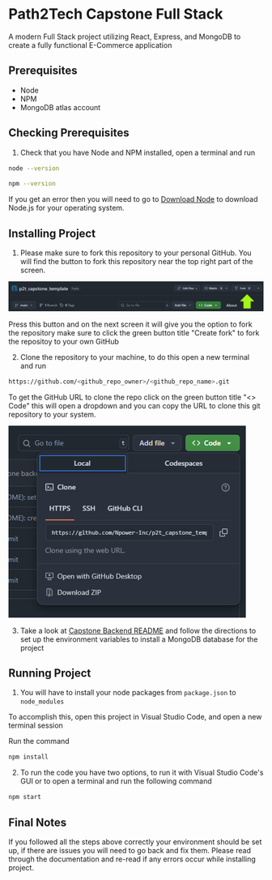 # Path2Tech Capstone Full Stack 

A modern Full Stack project utilizing React, Express, and MongoDB to create a fully functional E-Commerce application

## Prerequisites
- Node
- NPM
- MongoDB atlas account

## Checking Prerequisites
1. Check that you have Node and NPM installed, open a terminal and run

```sh
node --version
```

```sh
npm --version
```

If you get an error then you will need to go to [Download Node](https://nodejs.org/en/download) to download Node.js for your operating system.

## Installing Project
1. Please make sure to fork this repository to your personal GitHub. You will find the button to fork this repository near the top right part of the screen.

![Locate Fork GitHub Repo](doc/images/ForkRepo.png)

Press this button and on the next screen it will give you the option to fork the repository make sure to click the green button title "Create fork" to fork the repositoy to your own GitHub

2. Clone the repository to your machine, to do this open a new terminal and run

```sh
https://github.com/<github_repo_owner>/<github_repo_name>.git
```

To get the GitHub URL to clone the repo click on the green button title "<> Code" this will open a dropdown and you can copy the URL to clone this git repository to your system.

![Clone GitHub URL](doc/images/CloneGitHubUrl.png)

3. Take a look at [Capstone Backend README](capstone-backend/README.md) and follow the directions to set up the environment variables to install a MongoDB database for the project

## Running Project
1. You will have to install your node packages from `package.json` to `node_modules`

To accomplish this, open this project in Visual Studio Code, and open a new terminal session

Run the command
```sh
npm install
```

2. To run the code you have two options, to run it with Visual Studio Code's GUI or to open a terminal and run the following command

```sh
npm start
```


## Final Notes
If you followed all the steps above correctly your environment should be set up, if there are issues you will need to go back and fix them. Please read through the documentation and re-read if any errors occur while installing project.